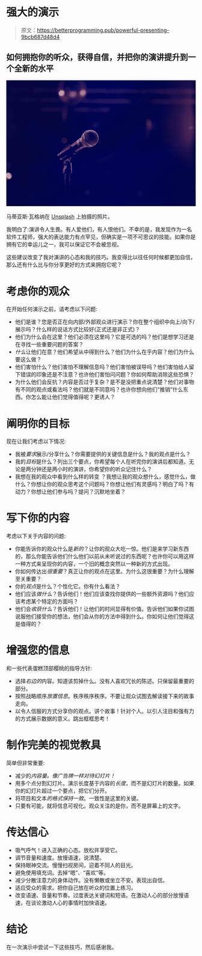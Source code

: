 # 强大的演示

> 原文：<https://betterprogramming.pub/powerful-presenting-9bcb687d48d4>

## 如何拥抱你的听众，获得自信，并把你的演讲提升到一个全新的水平

![](img/9732e49d5c6439884c525d9d7e7e065d.png)

马蒂亚斯·瓦格纳在 [Unsplash](https://unsplash.com/s/photos/presentation?utm_source=unsplash&utm_medium=referral&utm_content=creditCopyText) 上拍摄的照片。

我明白了:演讲令人生畏。有人爱他们，有人恨他们。不幸的是，我发现作为一名软件工程师，强大的表达能力有点罕见，但确实是一项不可思议的技能。如果你是拥有它的幸运儿之一，我可以保证它不会被忽视。

这些建议改变了我对演讲的心态和我的技巧。我变得比以往任何时候都更加自信，那么还有什么比与你分享更好的方式来拥抱它呢？

# **考虑你的观众**

在开始任何演示之前，请考虑以下问题:

*   他们是谁？您是否正在向内部/外部观众进行演示？你在整个组织中向上/向下/展示吗？什么样的说话方式比较好(正式还是非正式)？
*   他们为什么会在这里？他们必须在这里吗？它是可选的吗？他们是想学习还是在寻找一些重要问题的答案？
*   *什么*让他们在意？他们希望从中得到什么？他们为什么在乎内容？他们为什么要这么做？
*   他们害怕什么？他们害怕不理解信息吗？他们害怕被误导吗？他们害怕给人留下错误的印象还是不注意？也许他们害怕问问题？你如何帮助消除这些恐惧？
*   为什么他们会反抗？内容是否过于复杂？是不是没把重点说清楚？他们对事物有不同的观点或看法吗？他们就是不同意吗？也许你想向他们“推销”什么东西。你怎么能让他们觉得值得呢？更诱人？

# 阐明你的目标

现在让我们考虑以下情况:

*   我被*要求*展示/分享什么？你需要提供的关键信息是什么？我的观点是什么？
*   我的*目标*是什么？列出三个要点，你希望每个人在听完你的演讲后都知道。无论是两分钟还是两小时的演讲，你希望你的听众记住什么？
*   我想在我的观众中看到什么样的转变 ？我想让我的观众想什么，感觉什么，做什么？你想让你的观众思考这个问题吗？你想让他们有灵感吗？明白了吗？有动力？你想让他们参与吗？提问？沉默地坐着？

# 写下你的内容

考虑以下关于内容的问题:

*   你能告诉你的观众什么是*新的*？让你的观众大吃一惊。他们是来学习新东西的，那么你能告诉他们什么他们以前从未听说过的东西呢？也许你可以用这样一种方式来呈现你的内容，一个旧的概念突然以一种新的方式出现。
*   你如何传达出*很重要*？真正让你的观点在这里。为什么这很重要？为什么理解至关重要？
*   你的*观点*是什么？个性化它。你有什么看法？
*   他们应该*做什么*？告诉他们！他们应该查找你提供的一些额外资源吗？他们应该考虑某个特定的方面吗？
*   他们会*收获什么*？告诉他们！让他们的时间显得有价值。告诉他们如果你试图说服他们接受你的想法，他们会从你的方法中得到什么。你如何让他们觉得这是值得的？

# **增强您的信息**

和一些代表蛋糕顶部樱桃的指导方针:

*   选择*右边的*内容。知道该剪掉什么。没有人喜欢冗长的陈述。只保留最重要的部分。
*   按照战略顺序*放置信息*。秩序秩序秩序。不要让观众试图去解读接下来的故事走向。
*   以令人信服的方式分享你的观点。讲个故事！针对个人。以引人注目和强有力的方式展示数据的意义。跳出框框思考！

# **制作完美的视觉教具**

简单但非常重要:

*   减少的*内容量。像广告牌一样对待幻灯片！*
*   用多个点分割幻灯片。演示长度基于内容的*长度*，而不是幻灯片的数量。如果你的幻灯片超过一个要点，把它们分开。
*   将项目和文本*的格式保持一致*。一致性是这里的关键。
*   只要有可能，就将信息可视化。观众关注的是你，而不是屏幕上的文字。

# 传达信心

*   吸气呼气！进入正确的心态。放松并享受它。
*   调节音量和速度。放慢语速，说清楚。
*   保持眼神交流。慢慢扫视房间，迎着不同人的目光。
*   避免使用填充词。去掉“嗯”、“喜欢”等。
*   减少分散注意力的身体动作。没有懒散或坐立不安。表现出自信。
*   适应受众的需求。把你自己放在听众的位置上练习。
*   改变语速、音量和节奏。过度表达关键词和短语。在激动人心的部分放慢语速，在谈论激动人心的事情时加快语速。

# 结论

在一次演示中尝试一下这些技巧，然后感谢我。